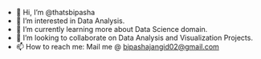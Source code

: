 - 👋 Hi, I’m @thatsbipasha
- 👀 I’m interested in Data Analysis.
- 🌱 I’m currently learning more about Data Science domain.
- 💞️ I’m looking to collaborate on Data Analysis and Visualization Projects.
- 📫 How to reach me: Mail me @ bipashajangid02@gmail.com

<!---
thatsbipasha/thatsbipasha is a ✨ special ✨ repository because its `README.md` (this file) appears on your GitHub profile.
You can click the Preview link to take a look at your changes.
--->
